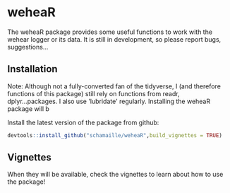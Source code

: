 
# weheaR

<!-- badges: start -->
<!-- badges: end -->

The weheaR package provides some useful functions to work with the wehear logger <insert site web> or its data.
It is still in development, so please report bugs, suggestions...

## Installation

Note: Although not a fully-converted fan of the tidyverse, I (and therefore functions of this package) still rely on functions from readr, dplyr...packages. I also use 'lubridate' regularly. Installing the weheaR package will b

Install the latest version of the package from github:
``` r
devtools::install_github("schamaille/weheaR",build_vignettes = TRUE)
```

## Vignettes

When they will be available, check the vignettes to learn about how to use the package!
